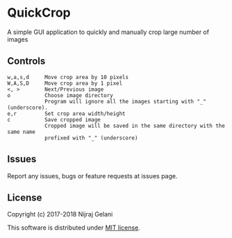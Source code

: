 # QuickCrop

A simple GUI application to quickly and manually crop large number of images

## Controls

```
w,a,s,d     Move crop area by 10 pixels
W,A,S,D     Move crop area by 1 pixel
<, >        Next/Previous image
o           Choose image directory
            Program will ignore all the images starting with "_" (underscore).
e,r         Set crop area width/height
c           Save cropped image
            Cropped image will be saved in the same directory with the same name
            prefixed with "_" (underscore)
```

## Issues

Report any issues, bugs or feature requests at issues page.

## License

Copyright (c) 2017-2018 Nijraj Gelani

This software is distributed under [MIT license](/LICENSE).
